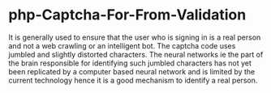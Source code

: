 # php-Captcha-For-From-Validation
It is generally used to ensure that the user who is signing in is a real person and not a web crawling or an intelligent bot.  The captcha code uses jumbled and slightly distorted characters. The neural networks ie the part of the brain responsible for identifying such jumbled characters has not yet been replicated by a computer based neural network and is limited by the current technology hence it is a good mechanism to identify a real person.
